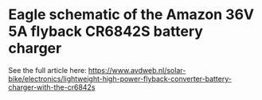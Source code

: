 # Eagle schematic of the Amazon 36V 5A flyback CR6842S battery charger
See the full article here: https://www.avdweb.nl/solar-bike/electronics/lightweight-high-power-flyback-converter-battery-charger-with-the-cr6842s

